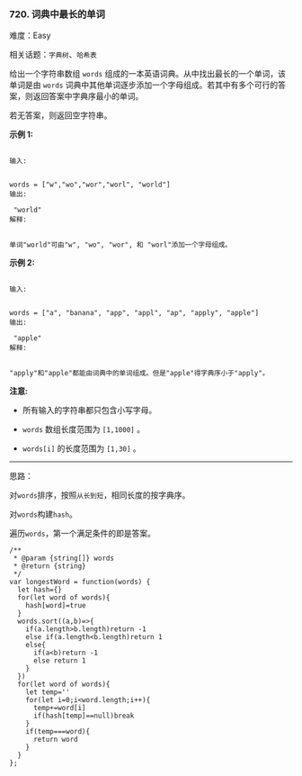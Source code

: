 ### 720. 词典中最长的单词

难度：Easy

相关话题：`字典树`、`哈希表`

给出一个字符串数组 `words` 组成的一本英语词典。从中找出最长的一个单词，该单词是由 `words` 词典中其他单词逐步添加一个字母组成。若其中有多个可行的答案，则返回答案中字典序最小的单词。



若无答案，则返回空字符串。



**示例 1:** 



```

输入:

 
words = ["w","wo","wor","worl", "world"]
输出:

 "world"
解释:

 
单词"world"可由"w", "wo", "wor", 和 "worl"添加一个字母组成。
```


**示例 2:** 



```

输入:

 
words = ["a", "banana", "app", "appl", "ap", "apply", "apple"]
输出:

 "apple"
解释:

 
"apply"和"apple"都能由词典中的单词组成。但是"apple"得字典序小于"apply"。
```


**注意:** 




* 所有输入的字符串都只包含小写字母。

* `words` 数组长度范围为 `[1,1000]` 。

* `words[i]` 的长度范围为 `[1,30]` 。






-----

思路：

对`words`排序，按照`从长到短`，相同长度的按字典序。

对`words`构建`hash`。

遍历`words`，第一个满足条件的即是答案。
```
/**
 * @param {string[]} words
 * @return {string}
 */
var longestWord = function(words) {
  let hash={}
  for(let word of words){
    hash[word]=true
  }
  words.sort((a,b)=>{
    if(a.length>b.length)return -1
    else if(a.length<b.length)return 1
    else{
      if(a<b)return -1
      else return 1
    }
  })
  for(let word of words){
    let temp=''
    for(let i=0;i<word.length;i++){
      temp+=word[i]
      if(hash[temp]==null)break
    }
    if(temp===word){
      return word
    }
  }
};
```

